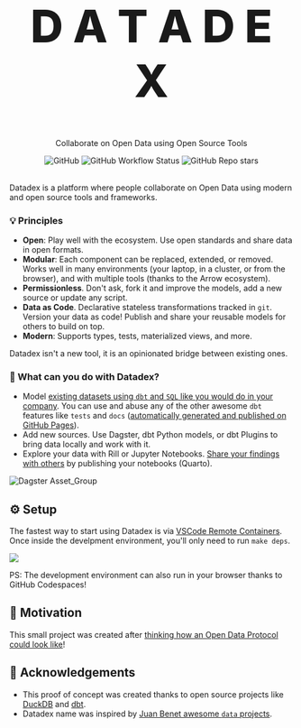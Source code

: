<p align="center">
  <h1 style="font-size:80px; font-weight: 800;" align="center">D A T A D E X</h1>
  <p align="center">Collaborate on Open Data using Open Source Tools</a> </p>
</p>

<div align="center">
  <img alt="GitHub" src="https://img.shields.io/github/license/davidgasquez/datadex?style=flat-square">
  <img alt="GitHub Workflow Status" src="https://img.shields.io/github/actions/workflow/status/davidgasquez/datadex/ci.yml?style=flat-square">
  <img alt="GitHub Repo stars" src="https://img.shields.io/github/stars/davidgasquez/datadex?style=flat-square">
</div>

<br>

Datadex is a platform where people collaborate on Open Data using modern and open source tools and frameworks.

### 💡 Principles

- **Open**: Play well with the ecosystem. Use open standards and share data in open formats.
- **Modular**: Each component can be replaced, extended, or removed. Works well in many environments (your laptop, in a cluster, or from the browser), and with multiple tools (thanks to the Arrow ecosystem).
- **Permissionless**. Don't ask, fork it and improve the models, add a new source or update any script.
- **Data as Code**. Declarative stateless transformations tracked in `git`. Version your data as code! Publish and share your reusable models for others to build on top.
- **Modern**: Supports types, tests, materialized views, and more.

Datadex isn't a new tool, it is an opinionated bridge between existing ones.

### 🚀 What can you do with Datadex?

- Model [existing datasets using `dbt` and `SQL` like you would do in your company](dbt/models/climate/sources.yml). You can use and abuse any of the other awesome `dbt` features like `tests` and `docs` ([automatically generated and published on GitHub Pages](https://davidgasquez.github.io/datadex/docs)).
- Add new sources. Use Dagster, dbt Python models, or dbt Plugins to bring data locally and work with it.
- Explore your data with Rill or Jupyter Notebooks. [Share your findings with others](https://davidgasquez.github.io/datadex/notebooks/2023-05-06-quarto.html) by publishing your notebooks (Quarto).

![Dagster Asset_Group](https://github.com/davidgasquez/datadex/assets/1682202/90dcb749-d6bb-46bc-9b40-9d2741d31f5c)

## ⚙️ Setup

The fastest way to start using Datadex is via [VSCode Remote Containers](https://code.visualstudio.com/docs/remote/containers). Once inside the develpment environment, you'll only need to run `make deps`.

[![](https://github.com/codespaces/badge.svg)](https://codespaces.new/davidgasquez/datadex)

PS: The development environment can also run in your browser thanks to GitHub Codespaces!

## 🎯 Motivation

This small project was created after [thinking how an Open Data Protocol could look like](https://publish.obsidian.md/davidgasquez/Open+Data)!

## 👏 Acknowledgements

- This proof of concept was created thanks to open source projects like [DuckDB](https://www.duckdb.org/) and [dbt](https://getdbt.com).
- Datadex name was inspired by [Juan Benet awesome `data` projects](https://juan.benet.ai/blog/2014-03-11-discussion-scienceexchange/).
